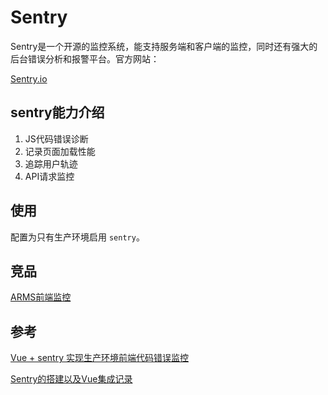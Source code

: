 # Sentry

Sentry是一个开源的监控系统，能支持服务端和客户端的监控，同时还有强大的后台错误分析和报警平台。官方网站： 

[Sentry.io](https://sentry.io)

## sentry能力介绍

1. JS代码错误诊断
2. 记录页面加载性能
3. 追踪用户轨迹
4. API请求监控

## 使用

配置为只有生产环境启用 `sentry`。

## 竞品

[ARMS前端监控](https://help.aliyun.com/document_detail/58652.htm)

## 参考

[Vue + sentry 实现生产环境前端代码错误监控](https://www.bianchengquan.com/article/226985.html)

[Sentry的搭建以及Vue集成记录](https://blog.calabash.top/Calabash/articles/5dd4b147d5cac700117dfbe2)
